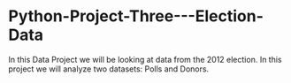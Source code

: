 # Python-Project-Three---Election-Data
In this Data Project we will be looking at data from the 2012 election. In this project we will analyze two datasets: Polls and Donors.
